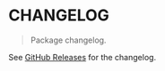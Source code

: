 # CHANGELOG

> Package changelog.

See [GitHub Releases](https://github.com/stdlib-js/number-float64-base-assert/releases) for the changelog.